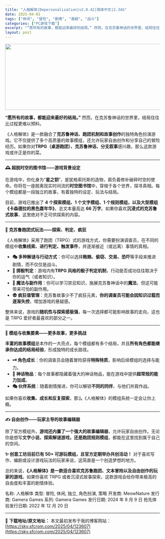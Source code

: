 ```yaml
---
title: "人格解体|Depersonalization|v2.0.42|简体中文|2.34G"
date: 2025-04-01
tags: ["休闲", "冒险", "剧情", "悬疑", "战斗"]
categories: ["PC游戏下载"]
excerpt: "“愿所有的故事，都能迎来最好的结局。” 然而，在克苏鲁神话的世界里，结局往往比过程更难以预料。 《人格解体》是一款融合了克苏鲁神话、跑团机制和故事创作的独特角色扮演游戏。它不仅提供了多个高质量的故事模组，还允许玩家自由创作和分享自己的冒险经历。如果你对TRPG（桌游跑团）、克苏鲁神话、分支叙事感兴趣&hellip;"
layout: post
---
```


<img class="aligncenter size-full wp-image-123608" src="https://sky.sfcrom.com/wp-content/uploads/2025/04/2025040101110259.webp" alt="" width="660" height="215" />

<strong>“愿所有的故事，都能迎来最好的结局。”</strong> 然而，在克苏鲁神话的世界里，结局往往比过程更难以预料。

《人格解体》是一款融合了<strong>克苏鲁神话、跑团机制和故事创作</strong>的独特角色扮演游戏。它不仅提供了多个高质量的故事模组，还允许玩家自由创作和分享自己的冒险经历。如果你对<strong>TRPG（桌游跑团）、克苏鲁神话、分支叙事</strong>感兴趣，那么这款游戏或许正是你的菜。

<hr />

<strong>🕰 超脱时空的图书馆——游戏背景设定</strong>

在游戏中，你化身为“<strong>星之钥</strong>”，是犹格索托斯的造物，肩负着修补破碎时空的使命。你将在一座脱离现实时间流的<strong>时空图书馆</strong>中，穿梭于各个世界，探寻真相。每个模组都是一段独立的故事，有着独特的设定、玩法与结局。

目前，游戏已推出了 <strong>4 个探索模组、1 个文字模组、1 个规则模组，以及大型模组《卡森德拉的黑色嘉年华》</strong>，总文本量高达 <strong>66 万字</strong>。如果你喜欢<strong>沉浸式的克苏鲁式故事</strong>，这里绝对不乏可供探索的内容。

<hr />

<strong>🎲 克苏鲁跑团式玩法——探索、判定、疯狂</strong>

《人格解体》采用了跑团（TRPG）式的游戏方式，你需要扮演调查员，在不同的模组中<strong>收集线索、进行判定、触发事件</strong>，并逐渐接近（或远离）事情的真相。
<ul>
 	<li><strong>🎭 多种解谜与行动方式</strong>：你可以选择<strong>贿赂、偷窃、交易、恐吓</strong>等手段来推进剧情，而不仅仅是战斗。</li>
 	<li><strong>📜 掷骰判定</strong>：游戏内有<strong>TRPG 风格的骰子判定机制</strong>，行动是否成功往往取决于你的运气（或者知识）。</li>
 	<li><strong>🔮 魔法与副作用</strong>：你可以学习禁忌知识，施展克苏鲁神话中的<strong>魔法</strong>，但这可能带来可怕的副作用。</li>
 	<li><strong>😨 疯狂值管理</strong>：克苏鲁故事少不了疯狂元素，<strong>你的调查员可能会因知识过载而逐渐失控</strong>，增加游戏的悬疑感。</li>
</ul>
整体来说，游戏的<strong>随机性与探索感极强</strong>，每一次选择都可能影响故事的走向，这也是 TRPG 爱好者最喜欢的部分之一。

<hr />

<strong>📖 模组与收集要素——更多故事，更多挑战</strong>

<strong>丰富的故事模组</strong>是本作的一大亮点，每个模组都有多个结局，并且<strong>所有角色都能继承你达成的结局经验</strong>，形成独特的成长路径。
<ul>
 	<li><strong>🗝 角色成长</strong>：你的调查员会随着冒险获得<strong>特殊特质</strong>，影响后续模组的选择与能力。</li>
 	<li><strong>📜 神话物品</strong>：每个故事都隐藏着强大的神话物品，能在游戏中提供<strong>超常规的能力加成</strong>。</li>
 	<li><strong>🎭 伙伴系统</strong>：随着剧情推进，你可以解锁<strong>不同的同伴</strong>，与他们并肩作战。</li>
</ul>
如果你喜欢<strong>收集、成长和反复探索</strong>，那么《人格解体》的模组系统一定会让你上瘾。

<hr />

<strong>✍ 自由创作——玩家主导的故事编辑器</strong>

除了官方模组外，<strong>游戏还内置了一个强大的故事编辑器</strong>，允许玩家自由创作。无论你是想写<strong>文字小说、探索解谜游戏，还是跑团规则模组</strong>，都能在这里找到属于自己的空间。

<strong>✨ 创意工坊目前已有 50+ 可游玩模组，且官方定期举办共创活动！</strong>
对于喜欢写作、编剧或设计游戏玩法的玩家来说，这简直是一个创造梦想的地方。

总的来说，<strong>《人格解体》是一款适合喜欢克苏鲁跑团、文本冒险以及自由创作的玩家的游戏</strong>。如果你喜欢 TRPG 或者沉浸式故事探索，这款游戏会给你带来极高的自由度和丰富的剧情体验。

名称: 人格解体
类型: 冒险, 休闲, 独立, 角色扮演, 策略
开发商: MeowNature
发行商: Gamera Games
系列: Gamera Games
发行日期: 2024 年 8 月 9 日
抢先体验发行日期: 2022 年 12 月 20 日

---
📖 **下载地址/原文地址：** 本文最初发布于我的博客网站：[https://sky.sfcrom.com/2025/04/123607](https://sky.sfcrom.com/2025/04/123607)

